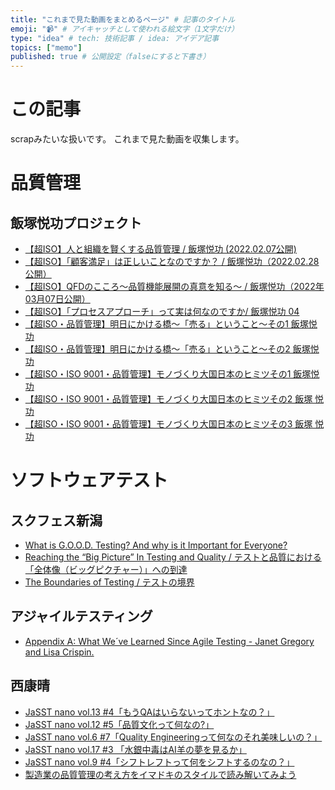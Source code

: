 ```yaml
---
title: "これまで見た動画をまとめるページ" # 記事のタイトル
emoji: "📹" # アイキャッチとして使われる絵文字（1文字だけ）
type: "idea" # tech: 技術記事 / idea: アイデア記事
topics: ["memo"]
published: true # 公開設定（falseにすると下書き）
---
```


# この記事

scrapみたいな扱いです。
これまで見た動画を収集します。

# 品質管理

## 飯塚悦功プロジェクト



- [【超ISO】人と組織を賢くする品質管理 / 飯塚悦功 (2022.02.07公開) ](https://www.youtube.com/watch?v=K4-541vN1L0)
- [【超ISO】「顧客満足」は正しいことなのですか？ / 飯塚悦功（2022.02.28公開）](https://www.youtube.com/watch?v=sLve7qKNdrM)
- [【超ISO】QFDのこころ～品質機能展開の真意を知る～ / 飯塚悦功（2022年03月07日公開）](https://www.youtube.com/watch?v=uLVMwsrqBpM)
- [【超ISO】「プロセスアプローチ」って実は何なのですか/ 飯塚悦功 04](https://www.youtube.com/watch?v=sVus7EEzqKM)
- [【超ISO・品質管理】明日にかける橋～「売る」ということ～その1 飯塚悦功 ](https://www.youtube.com/watch?v=UIdud5_TF6M&t=5s)
- [【超ISO・品質管理】明日にかける橋～「売る」ということ～その2 飯塚悦功](https://www.youtube.com/watch?v=5ZNBGf9-N-4&t=3s)
- [【超ISO・ISO 9001・品質管理】モノづくり大国日本のヒミツその1 飯塚悦功](https://www.youtube.com/watch?v=m8auINDObsI)
- [【超ISO・ISO 9001・品質管理】モノづくり大国日本のヒミツその2 飯塚 悦功](https://www.youtube.com/watch?v=lLA1tIdvxck&t=3s)
- [【超ISO・ISO 9001・品質管理】モノづくり大国日本のヒミツその3 飯塚 悦功](https://www.youtube.com/watch?v=kUOVGz4lC8U&t=5s)

# ソフトウェアテスト

## スクフェス新潟
- [What is G.O.O.D. Testing? And why is it Important for Everyone?](https://confengine.com/conferences/scrum-fest-niigata-2022/proposal/16413/good-testing-is-important-for-everyone-good)
- [Reaching the “Big Picture” In Testing and Quality / テストと品質における「全体像（ビッグピクチャー）」への到達](https://confengine.com/conferences/scrum-fest-niigata-2023/proposal/18184/reaching-the-big-picture-in-testing-and-quality)
- [The Boundaries of Testing / テストの境界](https://confengine.com/conferences/scrum-fest-niigata-2024/proposal/19808/the-boundaries-of-testing)

## アジャイルテスティング

- [Appendix A: What We´ve Learned Since Agile Testing - Janet Gregory and Lisa Crispin.](https://www.youtube.com/watch?v=FIJQPHNS5Jc)

## 西康晴

- [JaSST nano vol.13 #4「もうQAはいらないってホントなの？」](https://www.youtube.com/watch?v=aDdSKb5HKuU&pp=ygUKSmFTU1QgbmFubw%3D%3D)
- [JaSST nano vol.12 #5「品質文化って何なの?」](https://youtu.be/-a3LiMmBqEw?si=ftvabnaXoECSR_6r)
- [JaSST nano vol.6 #7「Quality Engineeringって何なのそれ美味しいの？」](https://youtu.be/zgIikXWyQd8?si=bbLvIo1GOyrYAXuP)
- [JaSST nano vol.17 #3 「水銀中毒はAI羊の夢を見るか」](https://youtu.be/EngO7O4hghw?si=xUl_f9D_zl4EdH4K)
- [JaSST nano vol.9 #4「シフトレフトって何をシフトするのなの？」](https://youtu.be/Ju2Y4huBMpI?si=LHLUMnkmFXrD3Xg_)
- [製造業の品質管理の考え方をイマドキのスタイルで読み解いてみよう](https://youtu.be/HcTnUz55trg?si=Yof_NVv6slzUHNds)

